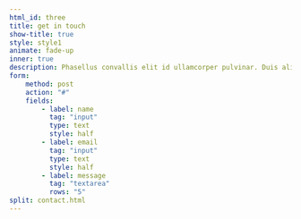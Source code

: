 ```yaml
---
html_id: three
title: get in touch
show-title: true
style: style1
animate: fade-up
inner: true
description: Phasellus convallis elit id ullamcorper pulvinar. Duis aliquam turpis mauris, eu ultricies erat malesuada quis. Aliquam dapibus, lacus eget hendrerit bibendum, urna est aliquam sem, sit amet imperdiet est velit quis lorem.
form:
    method: post
    action: "#"
    fields: 
        - label: name
          tag: "input"
          type: text
          style: half
        - label: email
          tag: "input"
          type: text
          style: half
        - label: message
          tag: "textarea"
          rows: "5"
split: contact.html
---
```


